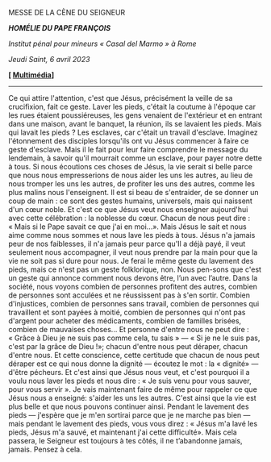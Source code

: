 MESSE DE LA CÈNE DU SEIGNEUR

***HOMÉLIE DU PAPE FRANÇOIS***

*Institut pénal pour mineurs « *Casal del Marmo* » à Rome*

*Jeudi Saint, 6 avril 2023*

**[ [Multimédia](http://w2.vatican.va/content/francesco/fr/events/event.dir.html/content/vaticanevents/fr/2023/4/6/coena-domini.html)]**

* * *

Ce qui attire l'attention, c'est que Jésus, précisément la veille de sa crucifixion, fait ce geste. Laver les pieds, c'était la coutume à l'époque car les rues étaient poussiéreuses, les gens venaient de l'extérieur et en entrant dans une maison, avant le banquet, la réunion, ils se lavaient les pieds. Mais qui lavait les pieds ? Les esclaves, car c'était un travail d'esclave. Imaginez l'étonnement des disciples lorsqu'ils ont vu Jésus commencer à faire ce geste d'esclave. Mais il le fait pour leur faire comprendre le message du lendemain, à savoir qu'il mourrait comme un esclave, pour payer notre dette à tous. Si nous écoutions ces choses de Jésus, la vie serait si belle parce que nous nous empresserions de nous aider les uns les autres, au lieu de nous tromper les uns les autres, de profiter les uns des autres, comme les plus malins nous l'enseignent. Il est si beau de s'entraider, de se donner un coup de main : ce sont des gestes humains, universels, mais qui naissent d'un cœur noble. Et c'est ce que Jésus veut nous enseigner aujourd'hui avec cette célébration : la noblesse du cœur. Chacun de nous peut dire : « Mais si le Pape savait ce que j'ai en moi...». Mais Jésus le sait et nous aime comme nous sommes et nous lave les pieds à tous. Jésus n'a jamais peur de nos faiblesses, il n'a jamais peur parce qu'Il a déjà payé, il veut seulement nous accompagner, il veut nous prendre par la main pour que la vie ne soit pas si dure pour nous. Je ferai le même geste du lavement des pieds, mais ce n'est pas un geste folklorique, non. Nous pen-sons que c'est un geste qui annonce comment nous devons être, l’un avec l’autre. Dans la société, nous voyons combien de personnes profitent des autres, combien de personnes sont acculées et ne réussissent pas à s'en sortir. Combien d'injustices, combien de personnes sans travail, combien de personnes qui travaillent et sont payées à moitié, combien de personnes qui n'ont pas d'argent pour acheter des médicaments, combien de familles brisées, combien de mauvaises choses... Et personne d'entre nous ne peut dire : « Grâce à Dieu je ne suis pas comme cela, tu sais » — « Si je ne le suis pas, c'est par la grâce de Dieu !»; chacun d'entre nous peut déraper, chacun d'entre nous. Et cette conscience, cette certitude que chacun de nous peut déraper est ce qui nous donne la dignité — écoutez le mot : la « dignité» — d'être pécheurs. Et c'est ainsi que Jésus nous veut, et c'est pourquoi il a voulu nous laver les pieds et nous dire : « Je suis venu pour vous sauver, pour vous servir ». Je vais maintenant faire de même pour rappeler ce que Jésus nous a enseigné: s'aider les uns les autres. C'est ainsi que la vie est plus belle et que nous pouvons continuer ainsi. Pendant le lavement des pieds — j'espère que je m'en sortirai parce que je ne marche pas bien — mais pendant le lavement des pieds, vous vous direz : « Jésus m'a lavé les pieds, Jésus m'a sauvé, et maintenant j'ai cette difficulté». Mais cela passera, le Seigneur est toujours à tes côtés, il ne t’abandonne jamais, jamais. Pensez à cela.